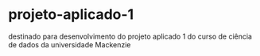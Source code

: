 # projeto-aplicado-1
destinado para desenvolvimento do projeto aplicado 1 do curso de ciência de dados da universidade Mackenzie
